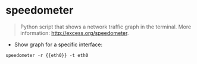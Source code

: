 # speedometer

> Python script that shows a network traffic graph in the terminal.
> More information: <http://excess.org/speedometer>.

- Show graph for a specific interface:

`speedometer -r {{eth0}} -t eth0`
